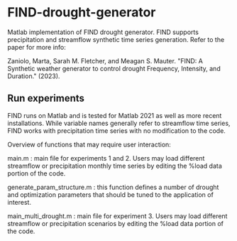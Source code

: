# FIND-drought-generator
Matlab implementation of FIND drought generator.
FIND supports precipitation and streamflow synthetic time series generation. Refer
to the paper for more info: 

Zaniolo, Marta, Sarah M. Fletcher, and Meagan S. Mauter. "FIND: A Synthetic weather
generator to control drought Frequency, Intensity, and Duration." (2023).

## Run experiments
FIND runs on Matlab and is tested for Matlab 2021 as well as more recent installations.
While variable names generally refer to streamflow time series, FIND works with
precipitation time series with no modification to the code.

Overview of functions that may require user interaction:

main.m : main file for experiments 1 and 2. Users may load different streamflow or
precipitation monthly time series by editing the %load data portion of the code.

generate_param_structure.m : this function defines a number of drought and optimization
parameters that should be tuned to the application of interest.

main_multi_drought.m : main file for experiment 3. Users may load different streamflow or
precipitation scenarios by editing the %load data portion of the code.

